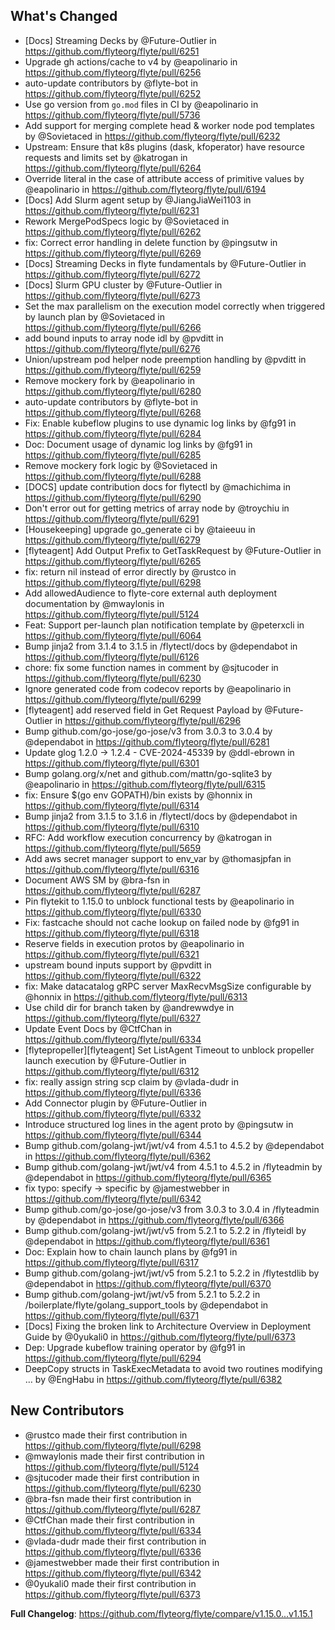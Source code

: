 ## What's Changed
* [Docs] Streaming Decks by @Future-Outlier in https://github.com/flyteorg/flyte/pull/6251
* Upgrade gh actions/cache to v4 by @eapolinario in https://github.com/flyteorg/flyte/pull/6256
* auto-update contributors by @flyte-bot in https://github.com/flyteorg/flyte/pull/6252
* Use go version from `go.mod` files in CI by @eapolinario in https://github.com/flyteorg/flyte/pull/5736
* Add support for merging complete head & worker node pod templates by @Sovietaced in https://github.com/flyteorg/flyte/pull/6232
* Upstream: Ensure that k8s plugins (dask, kfoperator) have resource requests and limits set by @katrogan in https://github.com/flyteorg/flyte/pull/6264
* Override literal in the case of attribute access of primitive values by @eapolinario in https://github.com/flyteorg/flyte/pull/6194
* [Docs] Add Slurm agent setup by @JiangJiaWei1103 in https://github.com/flyteorg/flyte/pull/6231
* Rework MergePodSpecs logic by @Sovietaced in https://github.com/flyteorg/flyte/pull/6262
* fix: Correct error handling in delete function by @pingsutw in https://github.com/flyteorg/flyte/pull/6269
* [Docs] Streaming Decks in flyte fundamentals by @Future-Outlier in https://github.com/flyteorg/flyte/pull/6272
* [Docs] Slurm GPU cluster by @Future-Outlier in https://github.com/flyteorg/flyte/pull/6273
* Set the max parallelism on the execution model correctly when triggered by launch plan by @Sovietaced in https://github.com/flyteorg/flyte/pull/6266
* add bound inputs to array node idl by @pvditt in https://github.com/flyteorg/flyte/pull/6276
* Union/upstream pod helper node preemption handling by @pvditt in https://github.com/flyteorg/flyte/pull/6259
* Remove mockery fork by @eapolinario in https://github.com/flyteorg/flyte/pull/6280
* auto-update contributors by @flyte-bot in https://github.com/flyteorg/flyte/pull/6268
* Fix: Enable kubeflow plugins to use dynamic log links by @fg91 in https://github.com/flyteorg/flyte/pull/6284
* Doc: Document usage of dynamic log links by @fg91 in https://github.com/flyteorg/flyte/pull/6285
* Remove mockery fork logic by @Sovietaced in https://github.com/flyteorg/flyte/pull/6288
* [DOCS] update contribution docs for flytectl by @machichima in https://github.com/flyteorg/flyte/pull/6290
* Don't error out for getting metrics of array node by @troychiu in https://github.com/flyteorg/flyte/pull/6291
* [Housekeeping] upgrade go_generate ci by @taieeuu in https://github.com/flyteorg/flyte/pull/6279
* [flyteagent] Add Output Prefix to GetTaskRequest by @Future-Outlier in https://github.com/flyteorg/flyte/pull/6265
* fix: return nil instead of error directly by @rustco in https://github.com/flyteorg/flyte/pull/6298
* Add allowedAudience to flyte-core external auth deployment documentation by @mwaylonis in https://github.com/flyteorg/flyte/pull/5124
* Feat: Support per-launch plan notification template by @peterxcli in https://github.com/flyteorg/flyte/pull/6064
* Bump jinja2 from 3.1.4 to 3.1.5 in /flytectl/docs by @dependabot in https://github.com/flyteorg/flyte/pull/6126
* chore: fix some function names in comment by @sjtucoder in https://github.com/flyteorg/flyte/pull/6230
* Ignore generated code from codecov reports by @eapolinario in https://github.com/flyteorg/flyte/pull/6299
* [flyteagent] add reserved field in Get Request Payload by @Future-Outlier in https://github.com/flyteorg/flyte/pull/6296
* Bump github.com/go-jose/go-jose/v3 from 3.0.3 to 3.0.4 by @dependabot in https://github.com/flyteorg/flyte/pull/6281
* Update glog 1.2.0 -> 1.2.4 - CVE-2024-45339 by @ddl-ebrown in https://github.com/flyteorg/flyte/pull/6301
* Bump golang.org/x/net and  github.com/mattn/go-sqlite3 by @eapolinario in https://github.com/flyteorg/flyte/pull/6315
* fix: Ensure $(go env GOPATH)/bin exists by @honnix in https://github.com/flyteorg/flyte/pull/6314
* Bump jinja2 from 3.1.5 to 3.1.6 in /flytectl/docs by @dependabot in https://github.com/flyteorg/flyte/pull/6310
* RFC: Add workflow execution concurrency by @katrogan in https://github.com/flyteorg/flyte/pull/5659
* Add aws secret manager support to env_var by @thomasjpfan in https://github.com/flyteorg/flyte/pull/6316
* Document AWS SM by @bra-fsn in https://github.com/flyteorg/flyte/pull/6287
* Pin flytekit to 1.15.0 to unblock functional tests by @eapolinario in https://github.com/flyteorg/flyte/pull/6330
* Fix: fastcache should not cache lookup on failed node by @fg91 in https://github.com/flyteorg/flyte/pull/6318
* Reserve fields in execution protos by @eapolinario in https://github.com/flyteorg/flyte/pull/6321
* upstream bound inputs support by @pvditt in https://github.com/flyteorg/flyte/pull/6322
* fix: Make datacatalog gRPC server MaxRecvMsgSize configurable by @honnix in https://github.com/flyteorg/flyte/pull/6313
* Use child dir for branch taken by @andrewwdye in https://github.com/flyteorg/flyte/pull/6327
* Update Event Docs by @CtfChan in https://github.com/flyteorg/flyte/pull/6334
* [flytepropeller][flyteagent] Set ListAgent Timeout to unblock propeller launch execution by @Future-Outlier in https://github.com/flyteorg/flyte/pull/6312
* fix: really assign string scp claim by @vlada-dudr in https://github.com/flyteorg/flyte/pull/6336
* Add Connector plugin by @Future-Outlier in https://github.com/flyteorg/flyte/pull/6332
* Introduce structured log lines in the agent proto by @pingsutw in https://github.com/flyteorg/flyte/pull/6344
* Bump github.com/golang-jwt/jwt/v4 from 4.5.1 to 4.5.2 by @dependabot in https://github.com/flyteorg/flyte/pull/6362
* Bump github.com/golang-jwt/jwt/v4 from 4.5.1 to 4.5.2 in /flyteadmin by @dependabot in https://github.com/flyteorg/flyte/pull/6365
* fix typo: specify -> specific by @jamestwebber in https://github.com/flyteorg/flyte/pull/6342
* Bump github.com/go-jose/go-jose/v3 from 3.0.3 to 3.0.4 in /flyteadmin by @dependabot in https://github.com/flyteorg/flyte/pull/6366
* Bump github.com/golang-jwt/jwt/v5 from 5.2.1 to 5.2.2 in /flyteidl by @dependabot in https://github.com/flyteorg/flyte/pull/6361
* Doc: Explain how to chain launch plans by @fg91 in https://github.com/flyteorg/flyte/pull/6317
* Bump github.com/golang-jwt/jwt/v5 from 5.2.1 to 5.2.2 in /flytestdlib by @dependabot in https://github.com/flyteorg/flyte/pull/6370
* Bump github.com/golang-jwt/jwt/v5 from 5.2.1 to 5.2.2 in /boilerplate/flyte/golang_support_tools by @dependabot in https://github.com/flyteorg/flyte/pull/6371
* [Docs] Fixing the broken link to Architecture Overview in Deployment Guide by @0yukali0 in https://github.com/flyteorg/flyte/pull/6373
* Dep: Upgrade kubeflow training operator by @fg91 in https://github.com/flyteorg/flyte/pull/6294
* DeepCopy structs in TaskExecMetadata to avoid two routines modifying … by @EngHabu in https://github.com/flyteorg/flyte/pull/6382

## New Contributors
* @rustco made their first contribution in https://github.com/flyteorg/flyte/pull/6298
* @mwaylonis made their first contribution in https://github.com/flyteorg/flyte/pull/5124
* @sjtucoder made their first contribution in https://github.com/flyteorg/flyte/pull/6230
* @bra-fsn made their first contribution in https://github.com/flyteorg/flyte/pull/6287
* @CtfChan made their first contribution in https://github.com/flyteorg/flyte/pull/6334
* @vlada-dudr made their first contribution in https://github.com/flyteorg/flyte/pull/6336
* @jamestwebber made their first contribution in https://github.com/flyteorg/flyte/pull/6342
* @0yukali0 made their first contribution in https://github.com/flyteorg/flyte/pull/6373

**Full Changelog**: https://github.com/flyteorg/flyte/compare/v1.15.0...v1.15.1